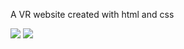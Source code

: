 <p>A VR website created with html and css</p>
<img src="https://user-images.githubusercontent.com/109925130/208312232-a9bc9237-5ec5-47fb-bd83-bd560b23093f.png">
<img src="https://user-images.githubusercontent.com/109925130/208312346-4e38f424-72ec-45d1-9662-bfaa3cd446d3.gif">


